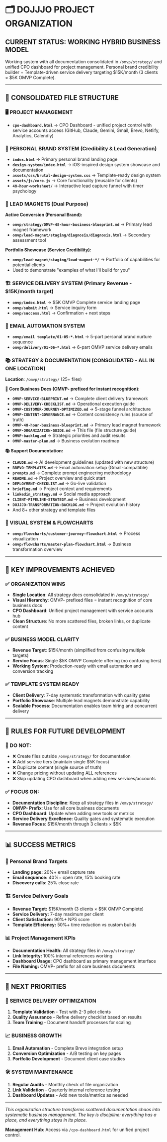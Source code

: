 # 🗂️ DOJJJO PROJECT ORGANIZATION

## CURRENT STATUS: WORKING HYBRID BUSINESS MODEL

Working system with all documentation consolidated in `/omvp/strategy/` and unified CPO dashboard for project management. Personal brand credibility builder + Template-driven service delivery targeting $15K/month (3 clients × $5K OMVP Complete).

---

## 📁 CONSOLIDATED FILE STRUCTURE

### 🖥️ PROJECT MANAGEMENT
- **`cpo-dashboard.html`** → CPO Dashboard - unified project control with service accounts access (GitHub, Claude, Gemini, Gmail, Brevo, Netlify, Analytics, Calendly)

### 🎯 PERSONAL BRAND SYSTEM (Credibility & Lead Generation)
- **`index.html`** → Primary personal brand landing page
- **`design-system/index.html`** → iOS-inspired design system showcase and documentation
- **`assets/css/brutal-design-system.css`** → Template-ready design system
- **`assets/js/core.js`** → Core functionality (reusable for clients)
- **`48-hour-worksheet/`** → Interactive lead capture funnel with timer psychology

### 🧲 LEAD MAGNETS (Dual Purpose)
**Active Conversion (Personal Brand):**
- **`omvp/strategy/OMVP-48-hour-business-blueprint.md`** → Primary lead magnet framework
- **`omvp/lead-magnet/staging/diagnosis/diagnosis.html`** → Secondary assessment tool

**Portfolio Showcase (Service Credibility):**
- **`omvp/lead-magnet/staging/lead-magnet-*/`** → Portfolio of capabilities for potential clients
- Used to demonstrate "examples of what I'll build for you"

### 🏗️ SERVICE DELIVERY SYSTEM (Primary Revenue - $15K/month target)
- **`omvp/index.html`** → $5K OMVP Complete service landing page
- **`omvp/submit.html`** → Service inquiry form
- **`omvp/success.html`** → Confirmation + next steps

### 📧 EMAIL AUTOMATION SYSTEM
- **`omvp/email template/01-05-*.html`** → 5-part personal brand nurture sequence
- **`omvp/delivery/01-06-*.html`** → 6-part OMVP service delivery emails

### 📚 STRATEGY & DOCUMENTATION (CONSOLIDATED - ALL IN ONE LOCATION)
**Location**: `/omvp/strategy/` (25+ files)

**🎯 Core Business Docs (OMVP- prefixed for instant recognition):**
- **`OMVP-SERVICE-BLUEPRINT.md`** → Complete client delivery framework
- **`OMVP-DELIVERY-CHECKLIST.md`** → Operational execution guide
- **`OMVP-CUSTOMER-JOURNEY-OPTIMIZED.md`** → 5-stage funnel architecture
- **`OMVP-CONTENT-GOVERNANCE.md`** → Content consistency rules (source of truth)
- **`OMVP-48-hour-business-blueprint.md`** → Primary lead magnet framework
- **`OMVP-ORGANIZATION-GUIDE.md`** → This file (file structure guide)
- **`OMVP-backlog.md`** → Strategic priorities and audit results
- **`OMVP-master-plan.md`** → Business evolution roadmap

**📚 Support Documentation:**
- **`CLAUDE.md`** → AI development guidelines (updated with new structure)
- **`BREVO-TEMPLATES.md`** → Email automation setup (Gmail-compatible)
- **`prompts.md`** → Complete prompt engineering methodology
- **`README.md`** → Project overview and quick start
- **`DEPLOYMENT-CHECKLIST.md`** → Go-live validation
- **`briefing.md`** → Project context and requirements
- **`linkedin_strategy.md`** → Social media approach
- **`CLIENT-PIPELINE-STRATEGY.md`** → Business development
- **`DOJJJO-TRANSFORMATION-BACKLOG.md`** → Project evolution history
- And 8+ other strategy and template files

### 🎨 VISUAL SYSTEM & FLOWCHARTS
- **`omvp/flowcharts/customer-journey-flowchart.html`** → Process visualization
- **`omvp/flowcharts/master-plan-flowchart.html`** → Business transformation overview

---

## 🎯 KEY IMPROVEMENTS ACHIEVED

### ✅ **ORGANIZATION WINS**
- **Single Location**: All strategy docs consolidated in `/omvp/strategy/`
- **Visual Hierarchy**: OMVP- prefixed files = instant recognition of core business docs
- **CPO Dashboard**: Unified project management with service accounts hub
- **Clean Structure**: No more scattered files, broken links, or duplicate content

### ✅ **BUSINESS MODEL CLARITY**
- **Revenue Target**: $15K/month (simplified from confusing multiple targets)
- **Service Focus**: Single $5K OMVP Complete offering (no confusing tiers)
- **Working System**: Production-ready with email automation and conversion tracking

### ✅ **TEMPLATE SYSTEM READY**
- **Client Delivery**: 7-day systematic transformation with quality gates
- **Portfolio Showcase**: Multiple lead magnets demonstrate capability
- **Scalable Process**: Documentation enables team hiring and concurrent delivery

---

## 🚨 RULES FOR FUTURE DEVELOPMENT

### 🚫 DO NOT:
- ❌ Create files outside `/omvp/strategy/` for documentation
- ❌ Add service tiers (maintain single $5K focus)
- ❌ Duplicate content (single source of truth)
- ❌ Change pricing without updating ALL references
- ❌ Skip updating CPO dashboard when adding new services/accounts

### ✅ FOCUS ON:
- **Documentation Discipline**: Keep all strategy files in `/omvp/strategy/`
- **OMVP- Prefix**: Use for all core business documents
- **CPO Dashboard**: Update when adding new tools or metrics
- **Service Delivery Excellence**: Quality gates and systematic execution
- **Revenue Focus**: $15K/month through 3 clients × $5K

---

## 📊 SUCCESS METRICS

### 🎯 Personal Brand Targets
- **Landing page:** 20%+ email capture rate
- **Email sequence:** 40%+ open rate, 15% booking rate
- **Discovery calls:** 25% close rate

### 🏗️ Service Delivery Goals
- **Revenue Target:** $15K/month (3 clients × $5K OMVP Complete)
- **Service Delivery:** 7-day maximum per client
- **Client Satisfaction:** 90%+ NPS score
- **Template Efficiency:** 50%+ time reduction vs custom builds

### 📊 Project Management KPIs
- **Documentation Health:** All strategy files in `/omvp/strategy/`
- **Link Integrity:** 100% internal references working
- **Dashboard Usage:** CPO dashboard as primary management interface
- **File Naming:** OMVP- prefix for all core business documents

---

## 🔄 NEXT PRIORITIES

### 🚀 **SERVICE DELIVERY OPTIMIZATION**
1. **Template Validation** - Test with 2-3 pilot clients
2. **Quality Assurance** - Refine delivery checklist based on results
3. **Team Training** - Document handoff processes for scaling

### 📈 **BUSINESS GROWTH**
1. **Email Automation** - Complete Brevo integration setup
2. **Conversion Optimization** - A/B testing on key pages
3. **Portfolio Development** - Document client case studies

### 🛠️ **SYSTEM MAINTENANCE**
1. **Regular Audits** - Monthly check of file organization
2. **Link Validation** - Quarterly internal reference testing
3. **Dashboard Updates** - Add new tools/metrics as needed

---

*This organization structure transforms scattered documentation chaos into systematic business management. The key is discipline: everything has a place, and everything stays in its place.*

**Management Hub**: Access via `/cpo-dashboard.html` for unified project control.